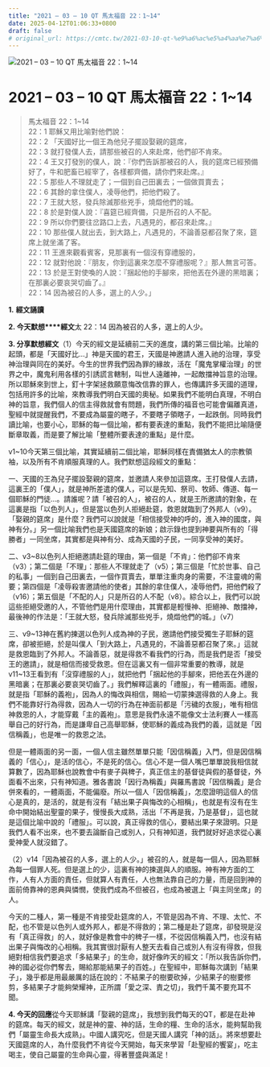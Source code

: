 ```yaml
---
title: "2021 – 03 – 10 QT 馬太福音 22：1~14"
date: 2025-04-12T01:06:33+0800
draft: false
# original_url: https://cmtc.tw/2021-03-10-qt-%e9%a6%ac%e5%a4%aa%e7%a6%8f%e9%9f%b3-22%ef%bc%9a114
---
```


![2021 – 03 – 10 QT 馬太福音 22：1~14](/images/qt.jpg   "2021 – 03 – 10 QT 馬太福音 22：1~14")

# 2021 – 03 – 10 QT 馬太福音 22：1~14

> 馬太福音 22：1~14  
> 22：1 耶穌又用比喻對他們說：  
> 22：2 「天國好比一個王為他兒子擺設娶親的筵席，  
> 22：3 就打發僕人去，請那些被召的人來赴席，他們卻不肯來。  
> 22：4 王又打發別的僕人，說：『你們告訴那被召的人，我的筵席已經預備好了，牛和肥畜已經宰了，各樣都齊備，請你們來赴席。』  
> 22：5 那些人不理就走了；一個到自己田裏去；一個做買賣去；  
> 22：6 其餘的拿住僕人，凌辱他們，把他們殺了。  
> 22：7 王就大怒，發兵除滅那些兇手，燒燬他們的城。  
> 22：8 於是對僕人說：『喜筵已經齊備，只是所召的人不配。  
> 22：9 所以你們要往岔路口上去，凡遇見的，都召來赴席。』  
> 22：10 那些僕人就出去，到大路上，凡遇見的，不論善惡都召聚了來，筵席上就坐滿了客。  
> 22：11 王進來觀看賓客，見那裏有一個沒有穿禮服的，  
> 22：12 就對他說：『朋友，你到這裏來怎麼不穿禮服呢？』那人無言可答。  
> 22：13 於是王對使喚的人說：『捆起他的手腳來，把他丟在外邊的黑暗裏；在那裏必要哀哭切齒了。』  
> 22：14 因為被召的人多，選上的人少。」

**1.** **經文誦讀**

**2. 今天默想****經文**太 22：14 因為被召的人多，選上的人少。

**3. 分享默想經文**（1）今天的經文是延續前二天的進度，講的第三個比喻。比喻的起頭，都是「天國好比…」神是天國的君王，天國是神邀請人進入祂的治理，享受神治理與同在的美好。今生的世界我們因為罪的緣故，活在「魔鬼掌權治理」的世界之中，魔鬼利用各樣的引誘謊言轄制，叫世人遠離神，一起敵擋神旨意的治理。所以耶穌來到世上，釘十字架拯救願意悔改信靠的罪人，也傳講許多天國的道理，包括用許多的比喻，來教導我們明白天國的奧秘。如果我們不能明白真理，不明白神的旨意，我們個人的信主得救就會有問題，我們所傳的福音也可能會偏離真道，聖經中就提醒我們，不要成為屬靈的瞎子，不要瞎子領瞎子，一起跌倒。同時我們讀比喻，也要小心，耶穌的每一個比喻，都有要表達的重點，我們不能把比喻隨便斷章取義，而是要了解比喻「整體所要表達的重點」是什麼。

v1~10今天第三個比喻，其實延續前二個比喻，耶穌同樣在責備猶太人的宗教領袖，以及所有不肯順服真理的人。我們默想這段經文的重點：

一、天國的王為兒子擺設娶親的筵席，並邀請人來參加這筵席。王打發僕人去請，這裏王的「僕人」，就是神所差遣的僕人，可以是先知、祭司、牧師、傳道、每一個耶穌的門徒…。請誰呢？請「被召的人」，被召的人，就是王所邀請的對象，在這裏是指「以色列人」，但是當以色列人拒絕赴筵，救恩就臨到了外邦人（v9）。「娶親的筵席」是什麼？我們可以說就是「相信接受神的呼的，進入神的國度，與神有分。」另一個比喻我們也是天國筵席的新娘；啟示錄也提到神要與所有的「得勝者」一同坐席，其實都是與神有分、成為天國的子民，一同享受神的美好。

二、v3~8以色列人拒絕邀請赴筵的理由，第一個是「不肯」：他們卻不肯來（v3）；第二個是「不理」：那些人不理就走了（v5）；第三個是「忙於世事、自己的私事」一個到自己田裏去，一個作買賣去，單單注重肉身的需要，不注靈魂的需要；第四個是「凌辱殺害邀請他的使者」其餘的拿住僕人，凌辱他們，把他們殺了（v16）；第五個是「不配的人」只是所召的人不配（v8）。綜合以上，我們可以說這些拒絕受邀的人，不管他們是用什麼理由，其實都是輕慢神、拒絕神、敵擋神，最後神的作法是：「王就大怒，發兵除滅那些兇手，燒燬他們的城。」（v7）

三、v9~13神在舊約揀選以色列人成為神的子民，邀請他們接受獨生子耶穌的筵席，卻被拒絕，於是叫僕人「到大路上，凡遇見的，不論善惡都召聚了來。」這就是救恩臨到了外邦人。不論善惡，就是得救不看我們的行為，而是我們是否「接受王的邀請」，就是相信而接受救恩。但在這裏又有一個非常重要的教導，就是v11~13王看到有「沒穿禮服的人」，就把他們「捆起他的手腳來，把他丟在外邊的黑暗裏；在那裏必要哀哭切齒了。」我們解釋這裏的「禮服」，有一體兩面。禮服，就是指「耶穌的義袍」，因為人的悔改與相信，賜給一切蒙揀選得救的人身上。我們不能靠好行為得救，因為人一切的行為在神面前都是「污穢的衣服」，唯有相信神救恩的人，才能穿戴「主的義袍」。意思是我們永遠不能像文士法利賽人一樣高舉自己的好行為，而是謙卑自己高舉耶穌，使耶穌的義成為我們的義，這就是「因信稱義」，也是唯一的救恩之法。

但是一體兩面的另一面，一個人信主雖然單單只能「因信稱義」入門，但是因信稱義的「信心」，是活的信心，不是死的信心。信心不是一個人嘴巴單單說我相信就算數了，因為耶穌也說教會中有麥子與稗子，真正信主的基督徒與假的基督徒，外面看不出來，只有神知道。雅各書說「因行為稱義」與羅馬書說「因信稱義」是合併來看的，一體兩面，不能偏廢。所以一個人「因信稱義」，怎麼證明這個人的信心是真的，是活的，就是有沒有「結出果子與悔改的心相稱」，也就是有沒有在生命中開始結出聖靈的果子，慢慢長大成熟，活出「不再是我，乃是基督」，這也就是這個比喻中說的「禮服」。可以說，真正得救的信心，要結出果子來證明。只是我們人看不出來，也不要去論斷自己或別人，只有神知道，我們就好好追求從心裏愛神愛人就沒錯了。

（2）v14「因為被召的人多，選上的人少。」被召的人，就是每一個人，因為耶穌為每一個罪人死。但是選上的少，這裏有神的揀選與人的順服。神有神方面的工作，人有人方面的責任，但就算人有責任，人也無法靠自己的力量，而是回到神的面前倚靠神的恩典與憐憫，使我們成為不但被召，也成為被選上「與主同坐席」的人。

今天的二種人，第一種是不肯接受赴筵席的人，不管是因為不肯、不理、太忙、不配，也不管是以色列人或外邦人，都是不得救的；第二種是赴了筵席，卻發現是沒有「真正得救」的人，就好像是教會中的稗子一樣，不從因信稱義入門，也沒有結出果子與悔改的心相稱。我其實很討厭有人整天去看自己或別人有沒有得救，但我絕對相信我們要追求「多結果子」的生命，就好像昨天的經文：「所以我告訴你們，　神的國必從你們奪去，賜給那能結果子的百姓。」在聖經中，耶穌每次講到「結果子」，幾乎都是用最嚴厲的話在說的：不結果子的樹要砍掉，少結果子的樹要修剪，多結果子才能夠榮耀神，正所謂「愛之深、責之切」，我們千萬不要充耳不聞。

**4. 今天的回應**從今天耶穌講「娶親的筵席」，我想到我們每天的QT，都是在赴神的筵席。每天的經文，就是神的靈、神的話，生命的糧、生命的活水，能夠幫助我們「屬靈生命長大成熟」。中國人講究吃，但是天國人講究「神的話」。將來想要赴天國筵席的人，為什麼我們不肯從今天開始，每天來學習「赴聖經的饗宴」，吃主喝主，使自己屬靈的生命與心靈，得著豐盛與滿足！